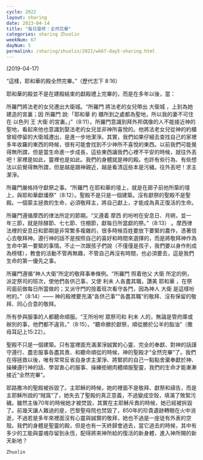 ```yaml
---
cycle: 2022
layout: sharing
date: 2023-04-14
title: "每日靈修：全然完畢"
categories: sharing Zhuolin
weekNum: 67
dayNum: 5
permalink: /sharing/zhuolin/2022/wk67-day5-sharing.html
--- 
```

(2019-04-17)

“這樣，耶和華的殿全然完畢。”（歷代志下 8:16）

耶和華的殿並不是在建殿結束的獻殿禮上完畢的，而是在多年以後，當：

所羅門將法老的女兒遷出大衛城。“所羅門 將法老的女兒帶出 大衛城 ，上到為她建造的宮裏；因 所羅門 說:「耶和華 約 櫃所到之處都為聖地，所以我的妻不可住在 以色列 王 大衛 的宮裏。」”（8:11）。所羅門意識到拜外邦偶像的人不能接近神的聖地，看起來他也意識到娶法老的女兒並非神所喜悅的。他將法老女兒從神的約櫃曾經停留的大衛城遷出，是進一步地潔淨。其實，我們如果仔細去查找自己的家裡多年收羅的東西的時候，很有可能會找到不少神所不喜悅的東西。以前我們可能覺得無所謂，但是當生命進一步成長，這些東西讓我們心裡不平安的時候，就往外丟吧！家裡是如此，靈裡也是如此。我們的身體就是神的殿。也許有些行為、有些想法以前覺得無所謂，但是越是跟神親近，越是看清這些本是污穢。往外丟吧！求主潔淨。

所羅門嚴格持守獻祭之事。“所羅門 在耶和華的壇上，就是在廊子前他所築的壇上，與耶和華獻燔祭”（8:12）。聖殿不是只是一個建築。沒有獻祭的聖殿不是聖殿。一個蒙主拯救的生命，必須敬拜主，將自己獻上，才能成為真正復活的生命。 

所羅門遵循摩西的律法所定的節期。“又遵着 摩西 的吩咐在安息日、月朔，並一年三節，就是除酵節、七七節、住棚節，獻每日所當獻的祭。”（8:13） 。摩西律法裡的安息日和節期是非常繁多複雜的，很多時候百姓要放下要緊的農作，憑著信心去敬拜神。遵行神的話不是按照自己的喜好和時間來選擇的，而是將敬拜神作為生命中第一要緊的事情。不止一次跟孩子們說（不僅僅是孩子，我們要以身作則成為榜樣），教會的活動不管再無趣，不管自己再沒有時間，也必須要去，這是我們生命的第一優先之事。

所羅門遵循“神人大衛”所定的敬拜事奉條例。“所羅門 照着他父 大衛 所定的例，派定祭司的班次，使他們各供己事，又使 利未 人各盡其職，讚美 耶和華 ，在祭司面前做每日所當做的；又派守門的按着班次看守各門，因為神人 大衛 是這樣吩咐的。”（8:14）—— 神的殿裡要充滿“各供己事”“各盡其職”的敬拜、沒有保留的敬拜、同心合意的敬拜。

所有參與服事的人都聽命順服。“王所吩咐 眾祭司和 利未 人的，無論是管府庫或辦別的事，他們都不違背。”（8:15）。“聽命勝於獻祭，順從勝於公羊的脂油”（撒母耳記上15:22）。

聖殿不只是一個建築。只有當裡面充滿潔淨誠實的心靈、完全的奉獻、對神的話謹守遵行、盡忠服事各盡其責、和聽命順從的時候，神的聖殿才“全然完畢”了。我們在得拯救以後，唯有常常反省自身求主潔淨、將緊抓的自己一點點舍棄奉獻於神、操練遵行神的話、學習衷心的服事、操練拒絕肉體順服聖靈，我們的生命才能漸漸接近“全然完畢”。

耶路撒冷的聖殿被拆毀了。主耶穌的時候，她的裡面不是敬拜、獻祭和禱告，而是主耶穌所說的“賊窩”了，她失去了聖殿的真正意義，不過變成空殼，填滿了敗絮污穢。雖然主後70年的時候她才被焚毀，其實在主耶穌斥責的時候，她已經被拆毀了。前幾天讓人難過的是，巴黎聖母院也焚毀了，850年的珍貴遺跡轉眼在火中消逝，不過若是多年來裡面沒有心靈與誠實的敬拜，她也不過是一座徒有外表的空殼。我們的身體是聖靈的殿，但是也有一天終歸會過去，當它過去的時候，其中有多少的工能與靈魂存留到永恆，配得將來神所給的復活的新身體，進入神所賜的新天新地？

`Zhuolin`
